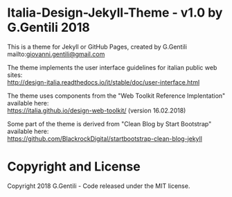 # Italia-Design-Jekyll-Theme - v1.0 by G.Gentili 2018

This is a theme for Jekyll or GitHub Pages, created by G.Gentili  
mailto:giovanni.gentili@gmail.com

The theme implements the user interface guidelines for italian public web sites:  
http://design-italia.readthedocs.io/it/stable/doc/user-interface.html

The theme uses components from the "Web Toolkit Reference Implentation" available here:  
https://italia.github.io/design-web-toolkit/ (version 16.02.2018)

Some part of the theme is derived from "Clean Blog by Start Bootstrap" available here:  
https://github.com/BlackrockDigital/startbootstrap-clean-blog-jekyll

# Copyright and License
Copyright 2018 G.Gentili - Code released under the MIT license.

